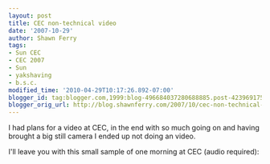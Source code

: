 ```yaml
---
layout: post
title: CEC non-technical video
date: '2007-10-29'
author: Shawn Ferry
tags:
- Sun CEC
- CEC 2007
- Sun
- yakshaving
- b.s.c.
modified_time: '2010-04-29T10:17:26.892-07:00'
blogger_id: tag:blogger.com,1999:blog-496684037280688885.post-4239691750240153229
blogger_orig_url: http://blog.shawnferry.com/2007/10/cec-non-technical-video.html
---
```


I had plans for a video at CEC, in the end with so much going on and having
brought a big still camera I ended up not doing an video.

I'll leave you with this small sample of one morning at CEC (audio required):

